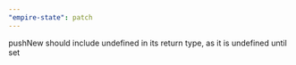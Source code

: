 ```yaml
---
"empire-state": patch
---
```


pushNew should include undefined in its return type, as it is undefined until set
